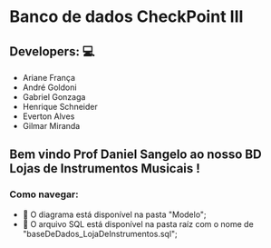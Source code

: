 # Banco de dados CheckPoint III

## Developers: :computer:
- Ariane França
- André Goldoni
- Gabriel Gonzaga
- Henrique Schneider
- Everton Alves
- Gilmar Miranda

## Bem vindo Prof Daniel Sangelo ao nosso BD Lojas de Instrumentos Musicais ! 

### Como navegar:
 - 📌 O diagrama está disponível na pasta "Modelo";
 - 📌 O arquivo SQL está disponível na pasta raíz com o nome de "baseDeDados_LojaDeInstrumentos.sql";

